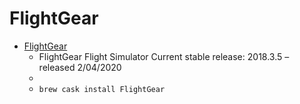# FlightGear
- [FlightGear](https://www.flightgear.org/)
  -  FlightGear Flight Simulator Current stable release: 2018.3.5 – released 2/04/2020
  - 
  - `brew cask install FlightGear`
